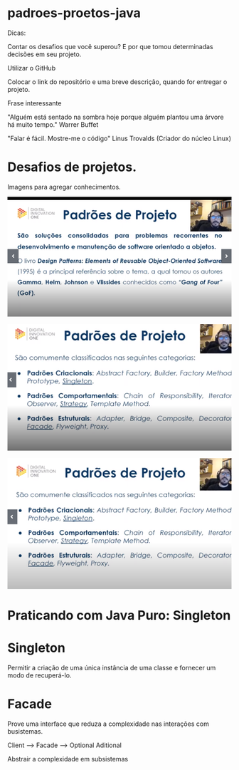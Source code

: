 # padroes-proetos-java

Dicas:

Contar os desafios que você superou?
E por que tomou determinadas decisões em seu projeto.

Utilizar o GitHub

Colocar o link do repositório e uma breve descrição, quando for entregar o projeto.

Frase interessante

"Alguém está sentado na sombra hoje porque alguém plantou uma árvore há muito tempo." Warrer Buffet

"Falar é fácil. Mostre-me o código" Linus Trovalds (Criador do núcleo Linux)

# Desafios de projetos.

Imagens para agregar conhecimentos.

![Alt text](image.png)

![Alt text](image-1.png)

![Alt text](image-2.png)

# Praticando com Java Puro: Singleton

# Singleton 

Permitir a criação de uma única instância de uma classe e fornecer um modo de recuperá-lo.

# Facade

Prove uma interface que reduza a complexidade nas interações com busistemas.

Client --> Facade --> Optional Aditional

Abstrair a complexidade em subsistemas



